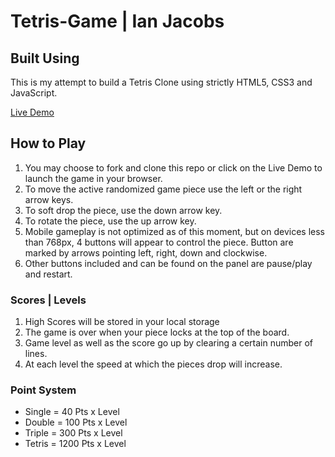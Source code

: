 # Tetris-Game | Ian Jacobs

## Built Using

This is my attempt to build a Tetris Clone using strictly HTML5, CSS3 and JavaScript.

[Live Demo](https://ihjacobs925.github.io/Tetris-Game/)

## How to Play

1. You may choose to fork and clone this repo or click on the Live Demo to launch the game in your browser.
2. To move the active randomized game piece use the left or the right arrow keys.
3. To soft drop the piece, use the down arrow key.
4. To rotate the piece, use the up arrow key.
5. Mobile gameplay is not optimized as of this moment, but on devices less than 768px,
4 buttons will appear to control the piece. Button are marked by arrows pointing left, right, down and clockwise.
6. Other buttons included and can be found on the panel are pause/play and restart.

### Scores | Levels
1. High Scores will be stored in your local storage
2. The game is over when your piece locks at the top of the board.
3. Game level as well as the score go up by clearing a certain number of lines.
4. At each level the speed at which the pieces drop will increase.

### Point System

 - Single = 40 Pts x Level
 - Double = 100 Pts x Level
 - Triple = 300 Pts x Level
 - Tetris = 1200 Pts x Level


